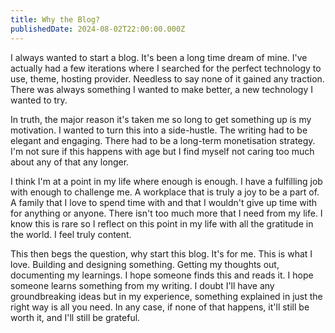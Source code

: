 ```yaml
---
title: Why the Blog?
publishedDate: 2024-08-02T22:00:00.000Z
---
```


I always wanted to start a blog. It's been a long time dream of mine. I've actually had a few iterations where I searched for the perfect
technology to use, theme, hosting provider. Needless to say none of it gained any traction. There was always something I wanted to make
better, a new technology I wanted to try.

In truth, the major reason it's taken me so long to get something up is my motivation. I wanted to turn this into a side-hustle. The
writing had to be elegant and engaging. There had to be a long-term monetisation strategy. I'm not sure if this happens with age but I
find myself not caring too much about any of that any longer.

I think I'm at a point in my life where enough is enough. I have a fulfilling job with enough to challenge me. A workplace that is truly
a joy to be a part of. A family that I love to spend time with and that I wouldn't give up time with for anything or anyone. There isn't
too much more that I need from my life. I know this is rare so I reflect on this point in my life with all the gratitude in the world. I
feel truly content.

This then begs the question, why start this blog. It's for me. This is what I love. Building and designing something. Getting my thoughts
out, documenting my learnings. I hope someone finds this and reads it. I hope someone learns something from my writing. I doubt I'll have
any groundbreaking ideas but in my experience, something explained in just the right way is all you need. In any case, if none of that
happens, it'll still be worth it, and I'll still be grateful.
